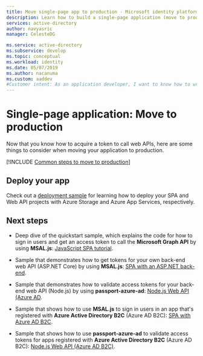 ```yaml
---
title: Move single-page app to production - Microsoft identity platform | Azure
description: Learn how to build a single-page application (move to production)
services: active-directory
author: navyasric
manager: CelesteDG

ms.service: active-directory
ms.subservice: develop
ms.topic: conceptual
ms.workload: identity
ms.date: 05/07/2019
ms.author: nacanuma
ms.custom: aaddev
#Customer intent: As an application developer, I want to know how to write a single-page application by using the Microsoft identity platform for developers.
---
```


# Single-page application: Move to production

Now that you know how to acquire a token to call web APIs, here are some things to consider when moving your application to production.

[!INCLUDE [Common steps to move to production](../../../includes/active-directory-develop-scenarios-production.md)]

## Deploy your app

Check out a [deployment sample](https://github.com/Azure-Samples/ms-identity-javascript-angular-spa-aspnet-webapi-multitenant/tree/master/Chapter3) for learning how to deploy your SPA and Web API projects with Azure Storage and Azure App Services, respectively. 

## Next steps

- Deep dive of the quickstart sample, which explains the code for how to sign in users and get an access token to call the **Microsoft Graph API** by using **MSAL.js**: [JavaScript SPA tutorial](./tutorial-v2-javascript-spa.md).

- Sample that demonstrates how to get tokens for your own back-end web API (ASP.NET Core) by using **MSAL.js**: [SPA with an ASP.NET back-end](https://github.com/Azure-Samples/ms-identity-javascript-angular-spa-aspnetcore-webapi).

- Sample that demonstrates how to validate access tokens for your back-end web API (Node.js) by using **passport-azure-ad**: [Node.js Web API (Azure AD](https://github.com/Azure-Samples/active-directory-javascript-nodejs-webapi-v2).

- Sample that shows how to use **MSAL.js** to sign in users in an app that's registered with **Azure Active Directory B2C** (Azure AD B2C): [SPA with Azure AD B2C](https://github.com/Azure-Samples/active-directory-b2c-javascript-msal-singlepageapp).

- Sample that shows how to use **passport-azure-ad** to validate access tokens for apps registered with **Azure Active Directory B2C** (Azure AD B2C): [Node.js Web API (Azure AD B2C)](https://github.com/Azure-Samples/active-directory-b2c-javascript-nodejs-webapi).
